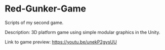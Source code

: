 # Red-Gunker-Game
Scripts of my second game.

Description: 3D platform game using simple modular graphics in the Unity.

Link to game preview: https://youtu.be/unekP2gysUU
